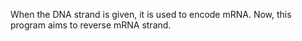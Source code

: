 When the DNA strand is given, it is used to encode mRNA. Now, this program aims to reverse mRNA strand. 
